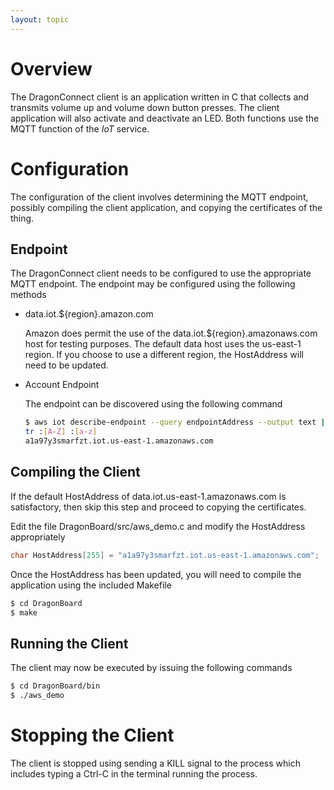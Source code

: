 ```yaml
---
layout: topic
---
```


# Overview

The DragonConnect client is an application written in C that collects and
transmits volume up and volume down button presses.  The client application
will also activate and deactivate an LED.  Both functions use the MQTT
function of the _IoT_ service.

# Configuration

The configuration of the client involves determining the MQTT endpoint,
possibly compiling the client application, and copying the certificates of
the thing.

## Endpoint

The DragonConnect client needs to be configured to use the appropriate
MQTT endpoint.  The endpoint may be configured using the following methods

* data.iot.${region}.amazon.com

    Amazon does permit the use of the data.iot.${region}.amazonaws.com host
    for testing purposes.  The default data host uses the us-east-1 region.
    If you choose to use a different region, the HostAddress will need to be
    updated.

* Account Endpoint

    The endpoint can be discovered using the following command

    ```sh
    $ aws iot describe-endpoint --query endpointAddress --output text | \
    tr :[A-Z] :[a-z]
    a1a97y3smarfzt.iot.us-east-1.amazonaws.com
    ```

## Compiling the Client

If the default HostAddress of data.iot.us-east-1.amazonaws.com is satisfactory,
then skip this step and proceed to copying the certificates.

Edit the file DragonBoard/src/aws_demo.c and modify the HostAddress
appropriately

```c
char HostAddress[255] = "a1a97y3smarfzt.iot.us-east-1.amazonaws.com";
```

Once the HostAddress has been updated, you will need to compile the application
using the included Makefile

```sh
$ cd DragonBoard
$ make
```

## Running the Client

The client may now be executed by issuing the following commands

```sh
$ cd DragonBoard/bin
$ ./aws_demo
```

# Stopping the Client

The client is stopped using sending a KILL signal to the process which includes
typing a Ctrl-C in the terminal running the process.
